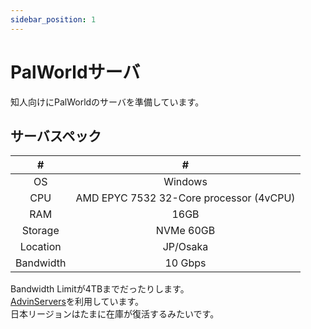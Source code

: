 ```yaml
---
sidebar_position: 1
---
```


# PalWorldサーバ

知人向けにPalWorldのサーバを準備しています。  

## サーバスペック

| # | # |
|:----:|:----:|
| OS | Windows |
| CPU | AMD EPYC 7532 32-Core processor (4vCPU) |
| RAM | 16GB |
| Storage | NVMe 60GB |
| Location | JP/Osaka |
| Bandwidth | 10 Gbps |

Bandwidth Limitが4TBまでだったりします。  
[AdvinServers](https://clients.advinservers.com/aff.php?aff=371)を利用しています。  
日本リージョンはたまに在庫が復活するみたいです。